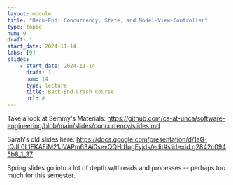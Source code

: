 ```yaml
---
layout: module
title: "Back-End: Concurrency, State, and Model-View-Controller"
type: topic
num: 9
draft: 1
start_date: 2024-11-14
labs: [9]
slides: 
    - start_date: 2024-11-14
      draft: 1
      num: 14
      type: lecture
      title: Back-End Crash Course
      url: #
---
```


Take a look at Semmy's Materials: https://github.com/cs-at-unca/software-engineering/blob/main/slides/concurrency/slides.md

Sarah's old slides here: https://docs.google.com/presentation/d/1aG-tQJL0L1FKAEiM21JVAPm63Ai0sevQQHdfugEyjds/edit#slide=id.g2842c0945b8_1_37

Spring slides go into a lot of depth w/threads and processes -- perhaps too much for this semester.